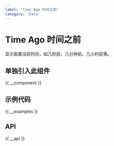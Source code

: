 ```yaml
---
label: 'Time Ago 时间之前'
category: 'Data'
---
```


# Time Ago 时间之前

显示距离当前时间，如几秒前、几分钟前、几小时前等。

## 单独引入此组件

{{ __component }}

## 示例代码

{{ __examples }}

## API

{{ __api }}
